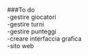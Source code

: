 ###To do  
-gestire giocatori  
-gestire turni  
-gestire punteggi  
-creare interfaccia grafica  
-sito web  
